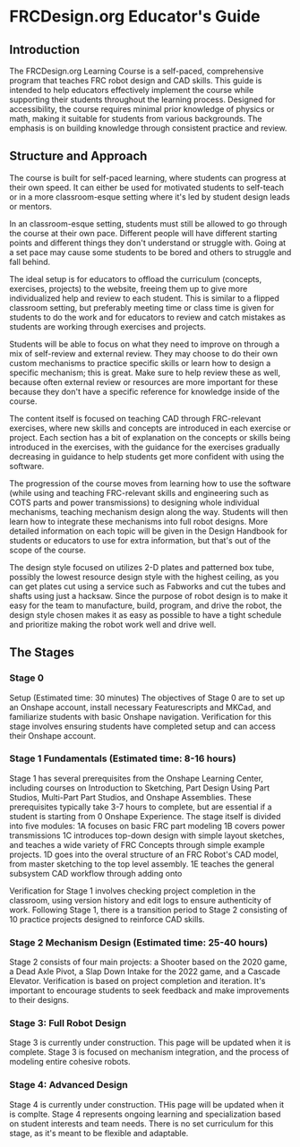 # FRCDesign.org Educator's Guide

## Introduction
The FRCDesign.org Learning Course is a self-paced, comprehensive program that teaches FRC robot design and CAD skills. This guide is intended to help educators effectively implement the course while supporting their students throughout the learning process. Designed for accessibility, the course requires minimal prior knowledge of physics or math, making it suitable for students from various backgrounds. The emphasis is on building knowledge through consistent practice and review.

## Structure and Approach
The course is built for self-paced learning, where students can progress at their own speed. It can either be used for motivated students to self-teach or in a more classroom-esque setting where it's led by student design leads or mentors.

In an classroom-esque setting, students must still be allowed to go through the course at their own pace. Different people will have different starting points and different things they don't understand or struggle with. Going at a set pace may cause some students to be bored and others to struggle and fall behind. 

The ideal setup is for educators to offload the curriculum (concepts, exercises, projects) to the website, freeing them up to give more individualized help and review to each student. This is similar to a flipped classroom setting, but preferably meeting time or class time is given for students to do the work and for educators to review and catch mistakes as students are working through exercises and projects.

Students will be able to focus on what they need to improve on through a mix of self-review and external review. They may choose to do their own custom mechanisms to practice specific skills or learn how to design a specific mechanism; this is great. Make sure to help review these as well, because often external review or resources are more important for these because they don't have a specific reference for knowledge inside of the course.

The content itself is focused on teaching CAD through FRC-relevant exercises, where new skills and concepts are introduced in each exercise or project. Each section has a bit of explanation on the concepts or skills being introduced in the exercises, with the guidance for the exercises gradually decreasing in guidance to help students get more confident with using the software.

The progression of the course moves from learning how to use the software (while using and teaching FRC-relevant skills and engineering such as COTS parts and power transmissions) to designing whole individual mechanisms, teaching mechanism design along the way. Students will then learn how to integrate these mechanisms into full robot designs. More detailed information on each topic will be given in the Design Handbook for students or educators to use for extra information, but that's out of the scope of the course.

The design style focused on utilizes 2-D plates and patterned box tube, possibly the lowest resource design style with the highest ceiling, as you can get plates cut using a service such as Fabworks and cut the tubes and shafts using just a hacksaw. Since the purpose of robot design is to make it easy for the team to manufacture, build, program, and drive the robot, the design style chosen makes it as easy as possible to have a tight schedule and prioritize making the robot work well and drive well.

## The Stages

### Stage 0
Setup (Estimated time: 30 minutes)
The objectives of Stage 0 are to set up an Onshape account, install necessary Featurescripts and MKCad, and familiarize students with basic Onshape navigation. Verification for this stage involves ensuring students have completed setup and can access their Onshape account.

### Stage 1 Fundamentals (Estimated time: 8-16 hours)
Stage 1 has several prerequisites from the Onshape Learning Center, including courses on Introduction to Sketching, Part Design Using Part Studios, Multi-Part Part Studios, and Onshape Assemblies. These prerequisites typically take 3-7 hours to complete, but are essential if a student is starting from 0 Onshape Experience.
The stage itself is divided into five modules:
1A focuses on basic FRC part modeling
1B covers power transmissions
1C introduces top-down design with simple layout sketches, and teaches a wide variety of FRC Concepts through simple example projects.
1D goes into the overal structure of an FRC Robot's CAD model, from master sketching to the top level assembly.
1E teaches the general subsystem CAD workflow through adding onto

Verification for Stage 1 involves checking project completion in the classroom, using version history and edit logs to ensure authenticity of work.
Following Stage 1, there is a transition period to Stage 2 consisting of 10 practice projects designed to reinforce CAD skills.

### Stage 2 Mechanism Design (Estimated time: 25-40 hours)
Stage 2 consists of four main projects: a Shooter based on the 2020 game, a Dead Axle Pivot, a Slap Down Intake for the 2022 game, and a Cascade Elevator. Verification is based on project completion and iteration. It's important to encourage students to seek feedback and make improvements to their designs.

### Stage 3: Full Robot Design
Stage 3 is currently under construction. This page will be updated when it is complete. Stage 3 is focused on mechanism integration, and the process of modeling entire cohesive robots.

### Stage 4: Advanced Design
Stage 4 is currently under construction. THis page will be updated when it is complte. Stage 4 represents ongoing learning and specialization based on student interests and team needs. There is no set curriculum for this stage, as it's meant to be flexible and adaptable.

